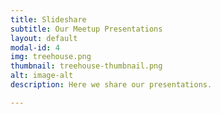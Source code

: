 ```yaml
---
title: Slideshare
subtitle: Our Meetup Presentations
layout: default
modal-id: 4
img: treehouse.png
thumbnail: treehouse-thumbnail.png
alt: image-alt
description: Here we share our presentations.

---
```


